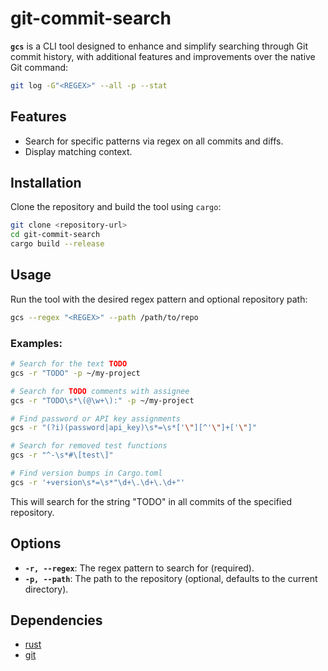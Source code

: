 # git-commit-search

**`gcs`** is a CLI tool designed to enhance and simplify searching
through Git commit history, with additional features and improvements over the
native Git command:

```bash
git log -G"<REGEX>" --all -p --stat
```

## Features

- Search for specific patterns via regex on all commits and diffs.
- Display matching context.

## Installation

Clone the repository and build the tool using `cargo`:

```bash
git clone <repository-url>
cd git-commit-search
cargo build --release
```

## Usage

Run the tool with the desired regex pattern and optional repository path:

```bash
gcs --regex "<REGEX>" --path /path/to/repo
```

### Examples:

```bash
# Search for the text TODO 
gcs -r "TODO" -p ~/my-project

# Search for TODO comments with assignee
gcs -r "TODO\s*\(@\w+\):" -p ~/my-project

# Find password or API key assignments
gcs -r "(?i)(password|api_key)\s*=\s*['\"][^'\"]+['\"]"

# Search for removed test functions
gcs -r "^-\s*#\[test\]"

# Find version bumps in Cargo.toml
gcs -r '+version\s*=\s*"\d+\.\d+\.\d+"'
```

This will search for the string "TODO" in all commits of the specified repository.

## Options

- **`-r, --regex`**: The regex pattern to search for (required).
- **`-p, --path`**: The path to the repository (optional, defaults to the current directory).

## Dependencies

- [rust](https://www.rust-lang.org/)
- [git](https://git-scm.com/)
